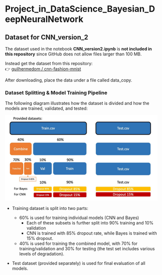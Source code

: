 # Project_in_DataScience_Bayesian_DeepNeuralNetwork

## Dataset for CNN_version_2

The dataset used in the notebook **CNN_version2.ipynb** is **not included in this repository** since GitHub does not allow files larger than 100 MB.

Instead get the dataset from this repository:  
👉 [guilhermedom / cnn-fashion-mnist](https://github.com/guilhermedom/cnn-fashion-mnist) 

After downloading, place the data under a file called data_copy. 

### Dataset Splitting & Model Training Pipeline

The following diagram illustrates how the dataset is divided and how the models are trained, validated, and tested:

![Dataset Split](data_split.jpeg)

- Training dataset is split into two parts:  
  - 60% is used for training individual models (CNN and Bayes)
    - Each of these subsets is further split into 90% training and 10% validation 
    - CNN is trained with 85% dropout rate, while Bayes is trained with 15% dropout.  
  - 40% is used for training the combined model, with 70% for training/validation and 30% for testing (the test set includes various levels of degradation).  

- Test dataset (provided separately) is used for final evaluation of all models.
